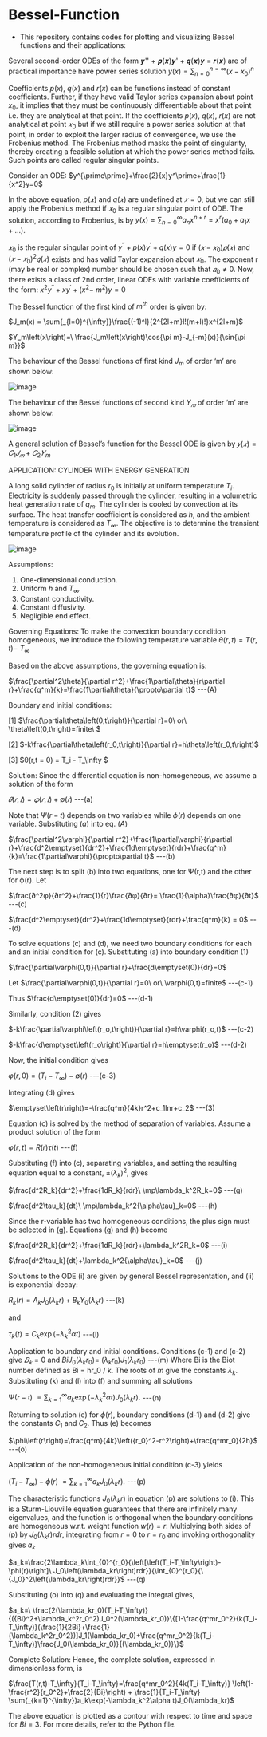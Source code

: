 # Bessel-Function
- This repository contains codes for plotting and visualizing Bessel functions and their applications:

Several second-order ODEs of the form 𝒚'' + 𝒑(𝒙)𝒚' + 𝒒(𝒙)𝒚 = 𝒓(𝒙) are of practical importance have power series solution $y(x)=\sum{_{n=0}^{n=\infty}}(x-x_0)^n$


Coefficients $p(x)$, $q(x)$ and $r(x)$ can be functions instead of constant coefficients. Further, if they have valid Taylor series expansion about point $x_0$, it implies that they must be continuously differentiable about that point i.e. they are analytical at that point.
If the coefficients $p(x)$, $q(x)$, $r(x)$ are not analytical at point $𝑥_0$ but if we still require 
a power series solution at that point, in order to exploit the larger radius of 
convergence, we use the Frobenius method. The Frobenius method masks the point of 
singularity, thereby creating a feasible solution at which the power series method 
fails. Such points are called regular singular points.


Consider an ODE:
$y^{\prime\prime}+\frac{2}{x}y^\prime+\frac{1}{x^2}y=0$


In the above equation, $p(𝑥)$ and $q(𝑥)$ are undefined at $𝑥 = 0$, but we can still apply the Frobenius method if $𝑥_0$ is a regular singular point of ODE. The solution, according to Frobenius, is by $y(x)=\sum{_{n=0}}^{{\infty}}{a_nx^{n+r}=x^r(a_0+a_1x+\ldots)}$.

$𝑥_0$ is the regular singular point of $y^{\prime\prime}+p\left(x\right)y^\prime+q\left(x\right)y=0$ if $(𝑥 − 𝑥_0)𝑝(𝑥)$ and $(𝑥 − 𝑥_0)^2𝑞(𝑥)$ exists and has valid Taylor expansion about $𝑥_0$. The exponent r (may be real or complex) number should be chosen such that $𝑎_0 ≠ 0$. Now, there exists a class of 2nd order, linear ODEs with variable coefficients of the form: 
$x^2y^{\prime\prime}+xy^\prime+{(x}^2-\ m^2)y=0$

The Bessel function of the first kind of $m^{th}$ order is given by:

$J_m(x) = \sum{_{l=0}^{\infty}}\frac{(-1)^l}{2^{2l+m}l!(m+l)!}x^{2l+m}$ 

$Y_m\left(x\right)=\ \frac{J_m\left(x\right)\cos{\pi m}-J_{-m}(x)}{\sin{\pi m}}$

The behaviour of the Bessel functions of first kind $J_m$ of order ‘m’ are shown below:

![image](https://user-images.githubusercontent.com/111849605/202916473-6bd3e3f8-fbee-48f9-8d73-7e38f1ef11a9.png)

The behaviour of the Bessel functions of second kind $Y_𝑚$ of order ‘m’ are shown below:

![image](https://user-images.githubusercontent.com/111849605/202916498-5cf8a8ae-9a1b-4253-b5e2-7cfa3b497c5d.png)

A general solution of Bessel’s function for the Bessel ODE is given by 
$𝑦(𝑥) = 𝐶_1 𝐽_𝑚 + 𝐶_2 𝑌_m$

APPLICATION: CYLINDER WITH ENERGY 
GENERATION

A long solid cylinder of radius $r_0$ is initially at uniform temperature $T_i$. Electricity 
is suddenly passed through the cylinder, resulting in a volumetric heat generation rate 
of $q_m$. The cylinder is cooled by convection at its surface. The heat transfer 
coefficient is considered as $h$, and the ambient temperature is considered as $T_\infty$. The 
objective is to determine the transient temperature profile of the cylinder and its evolution.

![image](https://user-images.githubusercontent.com/111849605/202916632-87f27e67-30ce-47da-aca1-85c195ad8645.png)

Assumptions:
1. One-dimensional conduction.
2. Uniform $h$ and $T_\infty$.
3. Constant conductivity.
4. Constant diffusivity.
5. Negligible end effect.


Governing Equations:
To make the convection boundary condition homogeneous, we introduce the 
following temperature variable
$θ (r,t) = T(r,t) -$ $T_\infty$ 

Based on the above assumptions, the governing equation is:

$\frac{\partial^2\theta}{\partial r^2}+\frac{1\partial\theta}{r\partial r}+\frac{q^m}{k}=\frac{1\partial\theta}{\propto\partial t}$ ---(A)

Boundary and initial conditions:

[1] $\frac{\partial\theta\left(0,t\right)}{\partial r}=0\ or\ \theta\left(0,t\right)=finite\ $

[2] $-k\frac{\partial\theta\left(r_0,t\right)}{\partial r}=h\theta\left(r_0,t\right)$

[3] $θ(r,t = 0) = T_i - T_\infty $


Solution:
Since the differential equation is non-homogeneous, we assume a solution of the form 

$𝜃(𝑟,𝑡) = 𝜑(𝑟,𝑡) + ∅(𝑟)$       ---(a)

Note that $Ψ(r-t)$ depends on two variables while $ϕ(r)$ depends on one 
variable. Substituting $(a)$ into eq. $(A)$

$\frac{\partial^2\varphi}{\partial r^2}+\frac{1\partial\varphi}{r\partial r}+\frac{d^2\emptyset}{dr^2}+\frac{1d\emptyset}{rdr}+\frac{q^m}{k}=\frac{1\partial\varphi}{\propto\partial t}$ ---(b)

The next step is to split (b) into two equations, one for Ψ(r,t) and the other 
for ϕ(r). Let

$\frac{∂^2φ}{∂r^2}+\frac{1}{r}\frac{∂φ}{∂r}= \frac{1}{\alpha}\frac{∂φ}{∂t}$  ---(c)

$\frac{d^2\emptyset}{dr^2}+\frac{1d\emptyset}{rdr}+\frac{q^m}{k} = 0$  ---(d)

To solve equations (c) and (d), we need two boundary conditions for each 
and an initial condition for (c). Substituting (a) into boundary condition (1)

$\frac{\partial\varphi(0,t)}{\partial r}+\frac{d\emptyset(0)}{dr}=0$

Let $\frac{\partial\varphi(0,t)}{\partial r}=0\ or\ \varphi(0,t)=finite\$ ---(c-1)

Thus $\frac{d\emptyset(0)}{dr}=0$ ---(d-1)

Similarly, condition (2) gives

$-k\frac{\partial\varphi\left(r_o,t\right)}{\partial r}=h\varphi(r_o,t)$ ---(c-2)

$-k\frac{d\emptyset\left(r_o\right)}{\partial r}=h\emptyset(r_o)$ ---(d-2)

Now, the initial condition gives

$\varphi\left(r,0\right)=\left(T_i-T_\infty\right)-\emptyset(r)$ ---(c-3)

Integrating (d) gives

$\emptyset\left(r\right)=-\frac{q^m}{4k}r^2+c_1lnr+c_2$  ---(3)

Equation (c) is solved by the method of separation of variables. Assume a product solution of the form

$\varphi\left(r,t\right)=R\left(r\right)\tau\left(t\right)$ ---(f)


Substituting (f) into (c), separating variables, and setting the resulting equation 
equal to a constant, $±(λ_k)^2$, gives

$\frac{d^2R_k}{dr^2}+\frac{1dR_k}{rdr}\ \mp\lambda_k^2R_k=0$ ---(g)

$\frac{d^2\tau_k}{dt}\ \mp\lambda_k^2{\alpha\tau}_k=0$ ---(h)

Since the r-variable has two homogeneous conditions, the plus sign must be 
selected in (g). Equations (g) and (h) become

$\frac{d^2R_k}{dr^2}+\frac{1dR_k}{rdr}+\lambda_k^2R_k=0$ ---(i)

$\frac{d^2\tau_k}{dt}+\lambda_k^2{\alpha\tau}_k=0$ ---(j)

Solutions to the ODE (i) are given by general Bessel representation, and (ii) is exponential decay:

$R_k\left(r\right)=A_kJ_0\left(\lambda_kr\right)+B_kY_0\left(\lambda_kr\right)$ ---(k)

and 

$\tau_k\left(t\right)=C_k\exp(-\lambda_k^2\alpha t)$ ---(l)

Application to boundary and initial conditions.
Conditions (c-1) and (c-2) give
$𝐵_𝑘 = 0$
 and
$BiJ_0(\lambda_kr_0)=\ (\lambda_kr_0)J_1(\lambda_kr_0)$ ---(m)
Where Bi is the Biot number defined as Bi = hr_0 / k. The roots of $m$ give the 
constants $λ_k$. Substituting (k) and (l) into (f) and summing all solutions

$\mathrm{\Psi}(r-t)\ =\sum{_{k=1}^{\infty}}{a_k\exp{(-{\lambda_k}^2\alpha t)}J_0(\lambda_kr).}$ ---(n)

Returning to solution (e) for $ϕ(r)$, boundary conditions (d-1) and (d-2) give the constants $C_1$ and $C_2$. Thus (e) becomes

$\phi\left(r\right)=\frac{q^m}{4k}\left({r_0}^2-r^2\right)+\frac{q^mr_0}{2h}$ ---(o)

Application of the non-homogeneous initial condition (c-3) yields

$\left(T_i-T_\infty\right)-\phi\left(r\right)\ =\sum{_{k=1}^{\infty}}{a_kJ_0\left(\lambda_kr\right).}$ ---(p)

The characteristic functions $J_0(λ_kr)$ in equation (p) are solutions to (i). This is a 
Sturm-Liouville equation guarantees that there are infinitely many eigenvalues, and the function is orthogonal when the boundary conditions are 
homogeneous w.r.t. weight function $w(r) = r$.
Multiplying both sides of (p) by $J_0(λ_kr)r dr$, integrating from $r =0$ to $r =r_0$ and invoking orthogonality gives $a_k$

$a_k=\frac{2\lambda_k\int_{0}^{r_0}{\left[\left(T_i-T_\infty\right)-\phi(r)\right]\ J_0\left(\lambda_kr\right)rdr}}{\int_{0}^{r_0}{\ {J_0}^2\left(\lambda_kr\right)rdr}}$ ---(q)

Substituting (o) into (q) and evaluating the integral gives,

$a_k=\ \frac{2(\lambda_kr_0)(T_i-T_\infty)}{({Bi}^2+\lambda_k^2r_0^2)J_0^2(\lambda_kr_0)}\{[1-\frac{q^mr_0^2}{k(T_i-T_\infty)}(\frac{1}{2Bi}+\frac{1}{\lambda_k^2r_0^2})]J_1(\lambda_kr_0)+\frac{q^mr_0^2}{k(T_i-T_\infty)}\frac{J_0(\lambda_kr_0)}{(\lambda_kr_0)}\}$

Complete Solution:
Hence, the complete solution, expressed in dimensionless form, is

$\frac{T(r,t)-T_\infty}{T_i-T_\infty}=\frac{q^mr_0^2}{4k(T_i-T_\infty)} \left(1-\frac{r^2}{r_0^2}+\frac{2}{Bi}\right) + \frac{1}{T_i-T_\infty} \sum{_{k=1}^{\infty}}a_k\exp(-\lambda_k^2\alpha t)J_0(\lambda_kr)$

The above equation is plotted as a contour with respect to time and space for $Bi = 3$. For more details, refer to the Python file.
<div align="center">
 <img_src = "https://github.com/bvrsr3/Applications-of-Bessel-Functions/assets/137035712/52fcb6fd-1406-4347-b803-9ff8dbe491f0">
</div>
